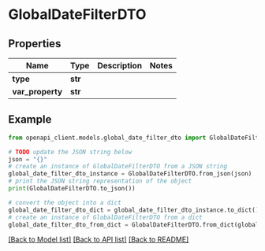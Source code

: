 # GlobalDateFilterDTO


## Properties

Name | Type | Description | Notes
------------ | ------------- | ------------- | -------------
**type** | **str** |  | 
**var_property** | **str** |  | 

## Example

```python
from openapi_client.models.global_date_filter_dto import GlobalDateFilterDTO

# TODO update the JSON string below
json = "{}"
# create an instance of GlobalDateFilterDTO from a JSON string
global_date_filter_dto_instance = GlobalDateFilterDTO.from_json(json)
# print the JSON string representation of the object
print(GlobalDateFilterDTO.to_json())

# convert the object into a dict
global_date_filter_dto_dict = global_date_filter_dto_instance.to_dict()
# create an instance of GlobalDateFilterDTO from a dict
global_date_filter_dto_from_dict = GlobalDateFilterDTO.from_dict(global_date_filter_dto_dict)
```
[[Back to Model list]](../README.md#documentation-for-models) [[Back to API list]](../README.md#documentation-for-api-endpoints) [[Back to README]](../README.md)


